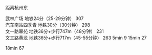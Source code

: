 距离杭州东

武林广场 地铁24分（25-29分钟） 307  
汽车南站四季青 地铁30分（30分钟） 298   
文一路翠苑 地铁36分+步行747m（48分钟） 231  
文三路黄龙 地铁36分+步行717m（45-55分钟） 263
5min 9
15min 27

18min 67